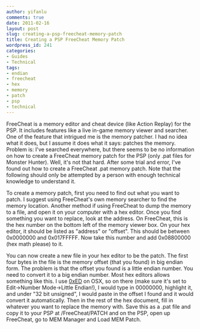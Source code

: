 ```yaml
---
author: yifanlu
comments: true
date: 2011-02-16
layout: post
slug: creating-a-psp-freecheat-memory-patch
title: Creating a PSP FreeCheat Memory Patch
wordpress_id: 241
categories:
- Guides
- Technical
tags:
- endian
- freecheat
- hex
- memory
- patch
- psp
- technical
---
```


FreeCheat is a memory editor and cheat device (like Action Replay) for the PSP. It includes features like a live in-game memory viewer and searcher. One of the feature that intrigued me is the memory patcher. I had no idea what it does, but I assume it does what it says: patches the memory. Problem is: I've searched everywhere, but there seems to be no information on how to create a FreeCheat memory patch for the PSP (only .pat files for Monster Hunter). Well, it's not that hard. After some trial and error, I've found out how to create a FreeCheat .pat memory patch. Note that the following should only be attempted by a person with enough technical knowledge to understand it.<!-- more -->

To create a memory patch, first you need to find out what you want to patch. I suggest using FreeCheat's own memory searcher to find the memory location. Another method if using FreeCheat to dump the memory to a file, and open it on your computer with a hex editor. Once you find something you want to replace, look at the address. On FreeCheat, this is the hex number on the bottom left of the memory viewer box. On your hex editor, it should be listed as "address" or "offset". This should be between 0x0000000 and 0x017FFFFF. Now take this number and add 0x08800000 (hex math please) to it.

You can now create a new file in your hex editor to be the patch. The first four bytes in the file is the memory offset (that you found) in big endian form. The problem is that the offset you found is a little endian number. You need to convert it to a big endian number. Most hex editors allows something like this. I use [0xED](http://www.suavetech.com/0xed/0xed.html) on OSX, so on there (make sure it's set to Edit->Number Mode->Little Endian!), I would type in 00000000, highlight it, and under "32 bit unsigned", I would paste in the offset I found and it would convert it automatically. Then in the rest of the hex document, fill in whatever you want to replace the memory with. Save this as a .pat file and copy it to your PSP at /FreeCheat/PATCH and on the PSP, open up FreeCheat, go to MEM Manager and Load MEM Patch.
